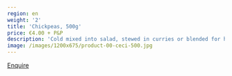 ```yaml
---
region: en
weight: '2'
title: 'Chickpeas, 500g'
price: €4.00 + P&P
description: 'Cold mixed into salad, stewed in curries or blended for homemade hummus.'
image: /images/1200x675/product-00-ceci-500.jpg
---
```


[Enquire](mailto:francesca.tomassini@gmail.com?subject=Chickpeas,%20500g%20enquiry.&body=Please%20tell%20me%20how%20much%20it%20is%20to%20post%20to%20my%20address%3A%0D%0A%0D%0A%0D%0APostcode%3A%0D%0A%0D%0A%0D%0A%0D%0A%20Thank%20you%0D%0A%0D%0A%0D%0A%0D%0A)


